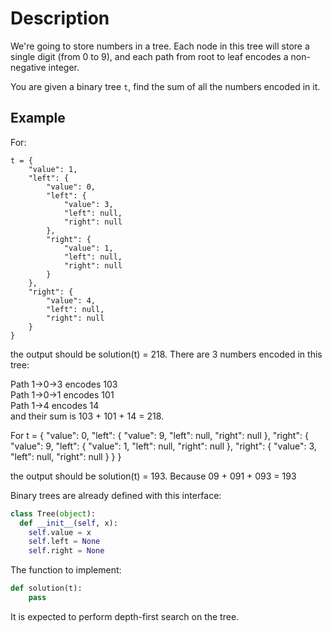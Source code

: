 # Description

We're going to store numbers in a tree. Each node in this tree will store a single digit (from 0 to 9), and each path from root to leaf encodes a non-negative integer.

You are given a binary tree `t`, find the sum of all the numbers encoded in it.

## Example

For:
```
t = {
    "value": 1,
    "left": {
        "value": 0,
        "left": {
            "value": 3,
            "left": null,
            "right": null
        },
        "right": {
            "value": 1,
            "left": null,
            "right": null
        }
    },
    "right": {
        "value": 4,
        "left": null,
        "right": null
    }
}
```
the output should be solution(t) = 218. There are 3 numbers encoded in this tree:

Path 1->0->3 encodes 103   
Path 1->0->1 encodes 101  
Path 1->4 encodes 14  
and their sum is 103 + 101 + 14 = 218.  

For t = {
    "value": 0,
    "left": {
        "value": 9,
        "left": null,
        "right": null
    },
    "right": {
        "value": 9,
        "left": {
            "value": 1,
            "left": null,
            "right": null
        },
        "right": {
            "value": 3,
            "left": null,
            "right": null
        }
    }
}

the output should be solution(t) = 193. Because 09 + 091 + 093 = 193

Binary trees are already defined with this interface:
```python
class Tree(object):
  def __init__(self, x):
    self.value = x
    self.left = None
    self.right = None
```
The function to implement:
```python
def solution(t):
    pass
```
It is expected to perform depth-first search on the tree.